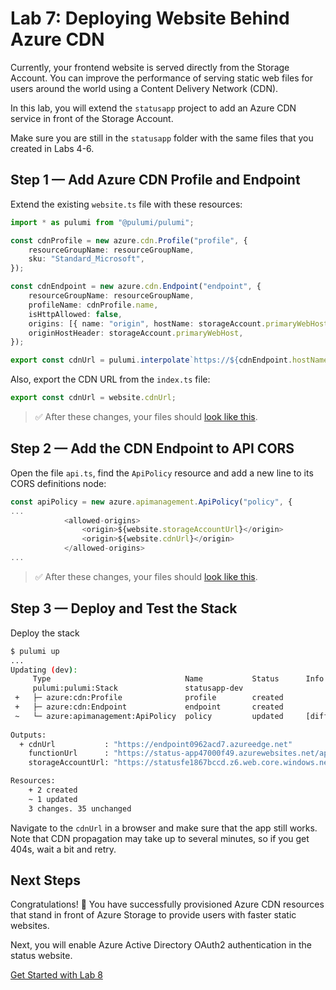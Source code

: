 # Lab 7: Deploying Website Behind Azure CDN

Currently, your frontend website is served directly from the Storage Account. You can improve the performance of serving static web files for users around the world using a Content Delivery Network (CDN).

In this lab, you will extend the `statusapp` project to add an Azure CDN service in front of the Storage Account.

Make sure you are still in the `statusapp` folder with the same files that you created in Labs 4-6.

## Step 1 &mdash; Add Azure CDN Profile and Endpoint

Extend the existing `website.ts` file with these resources:

```ts
import * as pulumi from "@pulumi/pulumi";

const cdnProfile = new azure.cdn.Profile("profile", {
    resourceGroupName: resourceGroupName,
    sku: "Standard_Microsoft",
});

const cdnEndpoint = new azure.cdn.Endpoint("endpoint", {
    resourceGroupName: resourceGroupName,
    profileName: cdnProfile.name,
    isHttpAllowed: false,
    origins: [{ name: "origin", hostName: storageAccount.primaryWebHost }],
    originHostHeader: storageAccount.primaryWebHost,
});

export const cdnUrl = pulumi.interpolate`https://${cdnEndpoint.hostName}`;
```

Also, export the CDN URL from the `index.ts` file:

```ts
export const cdnUrl = website.cdnUrl;
```

> :white_check_mark: After these changes, your files should [look like this](./code/step1).

## Step 2 &mdash; Add the CDN Endpoint to API CORS

Open the file `api.ts`, find the `ApiPolicy` resource and add a new line to its CORS definitions node:

```ts
const apiPolicy = new azure.apimanagement.ApiPolicy("policy", {
...
            <allowed-origins>
                <origin>${website.storageAccountUrl}</origin>
                <origin>${website.cdnUrl}</origin>
            </allowed-origins>
...
```

> :white_check_mark: After these changes, your files should [look like this](./code/step2).

## Step 3 &mdash; Deploy and Test the Stack

Deploy the stack

```bash
$ pulumi up
...
Updating (dev):
     Type                              Name           Status      Info
     pulumi:pulumi:Stack               statusapp-dev              
 +   ├─ azure:cdn:Profile              profile        created     
 +   ├─ azure:cdn:Endpoint             endpoint       created     
 ~   └─ azure:apimanagement:ApiPolicy  policy         updated     [diff: ~xmlContent]
 
Outputs:
  + cdnUrl           : "https://endpoint0962acd7.azureedge.net"
    functionUrl      : "https://status-app47000f49.azurewebsites.net/api/GetStatusFunction?deviceId="
    storageAccountUrl: "https://statusfe1867bccd.z6.web.core.windows.net/"

Resources:
    + 2 created
    ~ 1 updated
    3 changes. 35 unchanged
```

Navigate to the `cdnUrl` in a browser and make sure that the app still works. Note that CDN propagation may take up to several minutes, so if you get 404s, wait a bit and retry.

## Next Steps

Congratulations! :tada: You have successfully provisioned Azure CDN resources that stand in front of Azure Storage to provide users with faster static websites.

Next, you will enable Azure Active Directory OAuth2 authentication in the status website.

[Get Started with Lab 8](../08-aad/README.md)
